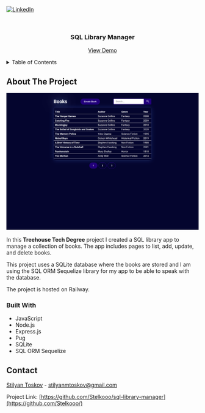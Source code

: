 <a name="readme-top"></a>

[![LinkedIn][linkedin-shield]][linkedin-url]

<br />

<h3 align="center">SQL Library Manager</h3>

  <p align="center">
    <a href="https://sql-library-manager-production.up.railway.app/">View Demo</a>
</div>

<!-- TABLE OF CONTENTS -->
<details>
  <summary>Table of Contents</summary>
  <ol>
    <li>
      <a href="#about-the-project">About The Project</a>
      <ul>
        <li><a href="#built-with">Built With</a></li>
      </ul>
    </li>
    <li><a href="#contact">Contact</a></li>
</details>

<!-- ABOUT THE PROJECT -->

## About The Project

![Product Name Screen Shot](https://github.com/Stelkooo/sql-library-manager/blob/main/public/images/screenshot.png)

In this **Treehouse Tech Degree** project I created a SQL library app to manage a collection of books. The app includes pages to list, add, update, and delete books.

This project uses a SQLite database where the books are stored and I am using the SQL ORM Sequelize library for my app to be able to speak with the database.

The project is hosted on Railway.

### Built With

- JavaScript
- Node.js
- Express.js
- Pug
- SQLite
- SQL ORM Sequelize

## Contact

[Stilyan Toskov](https://linkedin.com/in/stilyan-toskov) - stilyanmtoskov@gmail.com

Project Link: [https://github.com/Stelkooo/sql-library-manager](https://github.com/Stelkooo/)

[linkedin-shield]: https://img.shields.io/badge/-LinkedIn-black.svg?style=for-the-badge&logo=linkedin&colorB=555
[linkedin-url]: https://linkedin.com/in/stilyan-toskov
